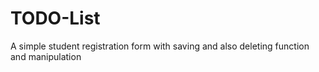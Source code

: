 # TODO-List
A simple student registration form with saving and also deleting function and manipulation
